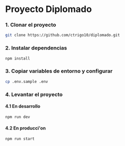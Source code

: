 # Proyecto Diplomado

### 1. Clonar el proyecto
```bash
git clone https://github.com/ctrigo10/diplomado.git
```

### 2. Instalar dependencias
```bash
npm install
```

### 3. Copiar variables de entorno y configurar
```bash
cp .env.sample .env
```

### 4. Levantar el proyecto
#### 4.1 En desarrollo
```bash
npm run dev
```

#### 4.2 En producci'on
```bash
npm run start
```